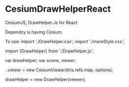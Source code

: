 # CesiumDrawHelperReact
CesiumJS, DrawHelper.Js for React

Dependcy is having Cesium.

To use:
import './DrawHelper.css';
import './moreStyle.css';

import {DrawHelper} from './DrawHelper.js';

var drawHelper;
var scene, viewer;

..viewer = new CesiumViewer(this.refs.map, options);

drawHelper = new DrawHelper(viewer);
